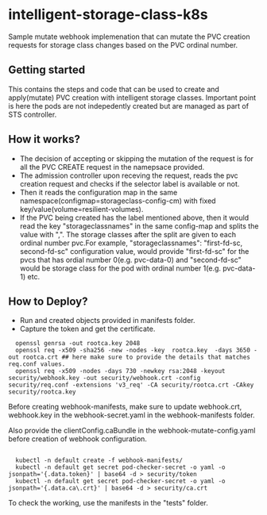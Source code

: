 # intelligent-storage-class-k8s

Sample mutate webhook implemenation that can mutate the PVC creation requests for storage class changes based on the PVC ordinal number.

## Getting started

This contains the steps and code that can be used to create and apply(mutate) PVC creation with intelligent storage classes. Important point is here the pods are not indepedently created but are managed as part of STS controller.

## How it works?

- The decision of accepting or skipping the mutation of the request is for all the PVC CREATE request in the namepsace provided.
- The admission controller upon receving the request, reads the pvc creation request and checks if the selector label is available or not.
- Then it reads the configuration map in the same namespace(configmap=storageclass-config-cm) with fixed key/value(volume=resilient-volumes).
- If the PVC being created has the label mentioned above, then it would read the key "storageclassnames" in the same config-map and splits the value with ",". The storage  classes after the split are given to each ordinal number pvc.For example, "storageclassnames": "first-fd-sc, second-fd-sc"  configuration value, would provide "first-fd-sc" for the pvcs that has ordial number 0(e.g. pvc-data-0) and "second-fd-sc" would be storage class for the pod with ordinal number 1(e.g. pvc-data-1) etc.

## How to Deploy?
- Run and created objects provided in manifests folder.
- Capture the token and get the certificate.
```
  openssl genrsa -out rootca.key 2048
  openssl req -x509 -sha256 -new -nodes -key  rootca.key  -days 3650 -out rootca.crt ## here make sure to provide the details that matches req.conf values. 
  openssl req -x509 -nodes -days 730 -newkey rsa:2048 -keyout security/webhook.key -out security/webhook.crt -config security/req.conf -extensions 'v3_req' -CA security/rootca.crt -CAkey security/rootca.key

```

Before creating webhook-manifests, make sure to update webhook.crt, webhook.key in the webhook-secret.yaml in the webhook-manifests folder.


Also provide the clientConfig.caBundle in the webhook-mutate-config.yaml before creation of webhook configuration.

```

  kubectl -n default create -f webhook-manifests/
  kubectl -n default get secret pod-checker-secret -o yaml -o jsonpath='{.data.token}' | base64 -d > security/token
  kubectl -n default get secret pod-checker-secret -o yaml -o jsonpath='{.data.ca\.crt}' | base64 -d > security/ca.crt 
```

To check the working, use the manifests in the "tests" folder.

